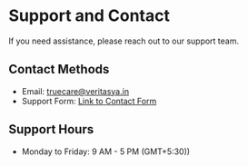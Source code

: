 # Support and Contact

If you need assistance, please reach out to our support team.

## Contact Methods
- Email: [truecare@veritasya.in](mailto:sonetspprt@gmail.com)
- Support Form: [Link to Contact Form](https://docs.google.com/)

## Support Hours
- Monday to Friday: 9 AM - 5 PM (GMT+5:30))

